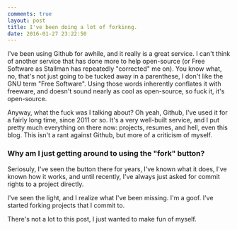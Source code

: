 ```yaml
---
comments: true
layout: post
title: I've been doing a lot of forkinng. 
date: 2016-01-27 23:22:50
---
```


I've been using Github for awhile, and it really is a great service. I can't think of another service that has done more to help open-source (or Free Software as Stallman has repeatedly "corrected" me on).  You know what, no, that's not just going to be tucked away in a parenthese, I don't like the GNU term "Free Software".  Using those words inherently conflates it with freeware, and doesn't sound nearly as cool as open-source, so fuck it, it's open-source.

Anyway, what the fuck was I talking about?  Oh yeah, Github, I've used it for a fairly long time, since 2011 or so. It's a very well-built service, and I put pretty much everything on there now: projects, resumes, and hell, even this blog. This isn't a rant against Github, but more of a criticism of myself.

### Why am I just getting around to using the "fork" button?

Seriosuly, I've seen the button there for years, I've known what it does, I've known how it works, and until recently, I've always just asked for commit rights to a project directly.

I've seen the light, and I realize what I've been missing.  I'm a goof.  I've started forking projects that I commit to.

There's not a lot to this post, I just wanted to make fun of myself.
